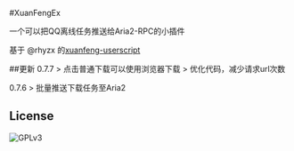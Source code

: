 #XuanFengEx

一个可以把QQ离线任务推送给Aria2-RPC的小插件

基于 @rhyzx 的[xuanfeng-userscript](https://github.com/rhyzx/xuanfeng-userscript)

##更新
0.7.7
    > 点击普通下载可以使用浏览器下载
    > 优化代码，减少请求url次数

0.7.6
    > 批量推送下载任务至Aria2

## License

![GPLv3](https://www.gnu.org/graphics/gplv3-127x51.png)
